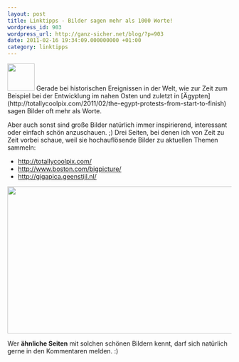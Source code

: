 ```yaml
---
layout: post
title: Linktipps - Bilder sagen mehr als 1000 Worte!
wordpress_id: 903
wordpress_url: http://ganz-sicher.net/blog/?p=903
date: 2011-02-16 19:34:09.000000000 +01:00
category: linktipps
---
```

<img class="lefticon" title="showfoto" src="/wp-content/uploads/showfoto.png" alt="" width="61" height="61" />
Gerade bei historischen Ereignissen in der Welt, wie zur Zeit zum Beispiel bei der Entwicklung im nahen Osten und zuletzt in [Ägypten](http://totallycoolpix.com/2011/02/the-egypt-protests-from-start-to-finish)
sagen Bilder oft mehr als Worte.

Aber auch sonst sind große Bilder natürlich immer inspirierend, interessant oder einfach schön anzuschauen. ;)
Drei Seiten, bei denen ich von Zeit zu Zeit vorbei schaue, weil sie hochauflösende Bilder zu aktuellen Themen sammeln:
<ul>
	<li><a href="http://totallycoolpix.com/">http://totallycoolpix.com/</a></li>
	<li><a href="http://www.boston.com/bigpicture/">http://www.boston.com/bigpicture/</a></li>
	<li><a href="http://gigapica.geenstijl.nl/">http://gigapica.geenstijl.nl/</a></li>
</ul>

<a href="http://totallycoolpix.com/wp-content/uploads/2011/28012011_egypte_riots/egypte_01.jpg">
<img class="borderimg centered" src="http://totallycoolpix.com/wp-content/uploads/2011/28012011_egypte_riots/egypte_01.jpg" alt="" width="547" height="330" /></a>

Wer <strong>ähnliche Seiten</strong> mit solchen schönen Bildern kennt, darf sich natürlich gerne in den Kommentaren melden. :)
